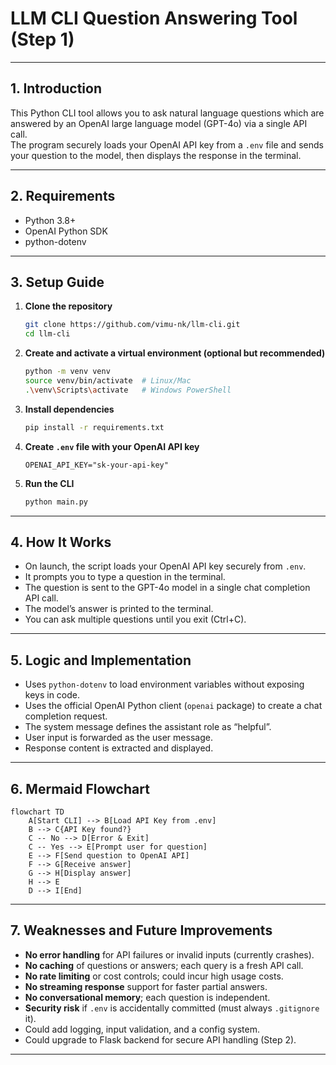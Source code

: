 # LLM CLI Question Answering Tool (Step 1)

---

## 1. Introduction

This Python CLI tool allows you to ask natural language questions which are answered by an OpenAI large language model (GPT-4o) via a single API call.  
The program securely loads your OpenAI API key from a `.env` file and sends your question to the model, then displays the response in the terminal.

---

## 2. Requirements

-   Python 3.8+
-   OpenAI Python SDK
-   python-dotenv

---

## 3. Setup Guide

1. **Clone the repository**

    ```bash
    git clone https://github.com/vimu-nk/llm-cli.git
    cd llm-cli
    ```

2. **Create and activate a virtual environment (optional but recommended)**

    ```bash
    python -m venv venv
    source venv/bin/activate  # Linux/Mac
    .\venv\Scripts\activate   # Windows PowerShell
    ```

3. **Install dependencies**

    ```bash
    pip install -r requirements.txt
    ```

4. **Create `.env` file with your OpenAI API key**

    ```
    OPENAI_API_KEY="sk-your-api-key"
    ```

5. **Run the CLI**
    ```bash
    python main.py
    ```

---

## 4. How It Works

-   On launch, the script loads your OpenAI API key securely from `.env`.
-   It prompts you to type a question in the terminal.
-   The question is sent to the GPT-4o model in a single chat completion API call.
-   The model’s answer is printed to the terminal.
-   You can ask multiple questions until you exit (Ctrl+C).

---

## 5. Logic and Implementation

-   Uses `python-dotenv` to load environment variables without exposing keys in code.
-   Uses the official OpenAI Python client (`openai` package) to create a chat completion request.
-   The system message defines the assistant role as “helpful”.
-   User input is forwarded as the user message.
-   Response content is extracted and displayed.

---

## 6. Mermaid Flowchart

```mermaid
flowchart TD
    A[Start CLI] --> B[Load API Key from .env]
    B --> C{API Key found?}
    C -- No --> D[Error & Exit]
    C -- Yes --> E[Prompt user for question]
    E --> F[Send question to OpenAI API]
    F --> G[Receive answer]
    G --> H[Display answer]
    H --> E
    D --> I[End]
```

---

## 7. Weaknesses and Future Improvements

-   **No error handling** for API failures or invalid inputs (currently crashes).
-   **No caching** of questions or answers; each query is a fresh API call.
-   **No rate limiting** or cost controls; could incur high usage costs.
-   **No streaming response** support for faster partial answers.
-   **No conversational memory**; each question is independent.
-   **Security risk** if `.env` is accidentally committed (must always `.gitignore` it).
-   Could add logging, input validation, and a config system.
-   Could upgrade to Flask backend for secure API handling (Step 2).

---
